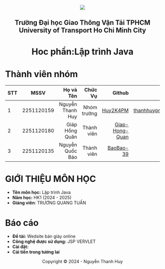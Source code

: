 
<!-- Banner -->
<p align="center">
  <a href="https://ut.edu.vn/" title="Trường Đại học Giao Thông Vận Tải TPHCM" style="border: none;">
    <img src="https://i.imgur.com/2HHOsgr.png" alt=" ">
  </a>
</p>
<h2 align="center"><b> Trường Đại học Giao Thông Vận Tải TPHCM <br>  University of Transport Ho Chi Minh City</b></h2>
<h1 align="center"><b> Hoc phần:Lập trình Java</b></h1>

# Thành viên nhóm
| STT    | MSSV          | Họ và Tên              |Chức Vụ    | Github                                                  | Email                   |
| ------ |:-------------:| ----------------------:|----------:|--------------------------------------------------------:|-------------------------:
| 1      |  2251120159   | Nguyễn Thanh Huy       |Nhóm trưởng| [Huy2K4PM](https://github.com/Huy2k4PM)                 | thanhhuypm77@gmail.com  |             
| 2      |  2251120180   | Giáp Hồng Quân         |Thành viên | [Giap-Hong-Quan](https://github.com/Giap-Hong-Quan)     |         |
| 3      |  2251120135   | Nguyễn Quốc Bảo        |Thành viên | [BaoBao-39](https://github.com/BaoBao-39)               |      |


# GIỚI THIỆU MÔN HỌC
* **Tên môn học:**  Lập trình Java
* **Năm học:** HK1 (2024 - 2025)
* **Giảng viên**: TRƯƠNG QUANG TUẤN

# Báo cáo
* **Đề tài:** Wedsite bán giày online
* **Công nghệ được sử dụng:** JSP VERVLET
*  **Cài đặt:**
* **Cải tiến trong tương lai**
<!-- Footer -->
<p align='center'>Copyright © 2024 - Nguyễn Thanh Huy</p>

